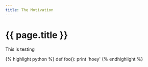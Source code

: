 ```yaml
---
title: The Motivation
---
```

{{ page.title }}
================
This is testing

{% highlight python %}
def foo():
    print 'hoey'
{% endhighlight %}
